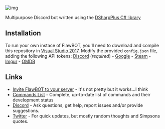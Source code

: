 ![img](https://i.imgur.com/YlbST5I.jpg)

Multipurpose Discord bot written using the [DSharpPlus C# library](https://github.com/DSharpPlus/DSharpPlus)

## Installation
To run your own instace of FlawBOT, you'll need to download and compile this repository in [Visual Studio 2017](https://www.visualstudio.com/downloads/). Modify the provided `config.json` file, adding the following API tokens: [Discord](https://discordapp.com/developers/applications/me) (*required*) - [Google](https://console.cloud.google.com/projectselector/apis/credentials) - [Steam](https://steamcommunity.com/dev/apikey) - [Imgur](https://api.imgur.com/oauth2/addclient) - [OMDB](http://www.omdbapi.com/apikey.aspx)

## Links
* [Invite FlawBOT to your server](https://discordapp.com/oauth2/authorize?client_id=339833029013012483&scope=bot) - It's not pretty but it works...I think
* [Commands List](https://docs.google.com/spreadsheets/d/15c0Q7Cm07wBRNeSFwkagwDOe6zk9rVMvlM7H_Y7nGUs/edit?usp=sharing) - Complete, up-to-date list of commands and their development status 
* [Discord](https://discord.gg/Mk3X5D9) - Ask questions, get help, report issues and/or provide suggestions.
* [Twitter](https://twitter.com/CriticalFlaw_) - For quick updates, but mostly random thoughts and Simpsons quotes.